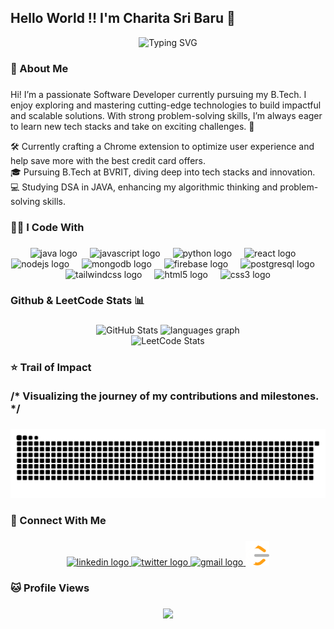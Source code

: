 <h2 align="left">Hello World !! I'm Charita Sri Baru 👋</h2>

<div align="center">
  <img src="https://readme-typing-svg.herokuapp.com?font=Fira+Code&pause=1000&color=54A6FF&center=true&vCenter=true&width=435&lines=Tech+Enthusiast;Love+Problem+Solving;Passionate+Learner" alt="Typing SVG" />
</div>

###

<h3 align="left">👾 About Me</h3>

###

<p align="left">Hi! I’m a passionate Software Developer currently pursuing my B.Tech. I enjoy exploring and mastering cutting-edge technologies to build impactful and scalable solutions. With strong problem-solving skills, I’m always eager to learn new tech stacks and take on exciting challenges. 🚀</p>

<p align="left">
  🛠️ Currently crafting a Chrome extension to optimize user experience and help save more with the best credit card offers.<br>
  🎓 Pursuing B.Tech at BVRIT, diving deep into tech stacks and innovation.<br>
  💻 Studying DSA in JAVA, enhancing my algorithmic thinking and problem-solving skills.<br>
</p>


###

<h3 align="left">👩‍💻 I Code With </h3>

###

<div align="center">
  <img src="https://cdn.jsdelivr.net/gh/devicons/devicon/icons/java/java-original.svg" height="40" alt="java logo"  />
  <img width="12" />
  <img src="https://cdn.jsdelivr.net/gh/devicons/devicon/icons/javascript/javascript-original.svg" height="40" alt="javascript logo"  />
  <img width="12" />
  <img src="https://cdn.jsdelivr.net/gh/devicons/devicon/icons/python/python-original.svg" height="40" alt="python logo"  />
  <img width="12" />
  <img src="https://cdn.jsdelivr.net/gh/devicons/devicon/icons/react/react-original.svg" height="40" alt="react logo"  />
  <img width="12" />
  <img src="https://cdn.jsdelivr.net/gh/devicons/devicon/icons/nodejs/nodejs-original.svg" height="40" alt="nodejs logo"  />
  <img width="12" />
  <img src="https://cdn.jsdelivr.net/gh/devicons/devicon/icons/mongodb/mongodb-original.svg" height="40" alt="mongodb logo"  />
  <img width="12" />
  <img src="https://cdn.jsdelivr.net/gh/devicons/devicon/icons/firebase/firebase-plain.svg" height="40" alt="firebase logo"  />
  <img width="12" />
  <img src="https://cdn.jsdelivr.net/gh/devicons/devicon/icons/postgresql/postgresql-original.svg" height="40" alt="postgresql logo"  />
  <img width="12" />
  <img src="https://cdn.jsdelivr.net/gh/devicons/devicon/icons/tailwindcss/tailwindcss-original-wordmark.svg" height="40" alt="tailwindcss logo"  />
  <img width="12" />
  <img src="https://cdn.jsdelivr.net/gh/devicons/devicon/icons/html5/html5-original.svg" height="40" alt="html5 logo"  />
  <img width="12" />
  <img src="https://cdn.jsdelivr.net/gh/devicons/devicon/icons/css3/css3-original.svg" height="40" alt="css3 logo"  />
</div>


###

<h3 align="left">Github & LeetCode Stats 📊</h3>

###

<div align="center">
 <img src="https://github-readme-stats.vercel.app/api?username=charitabaru&show_icons=true&theme=tokyonight" alt="GitHub Stats" />
 <img src="https://github-readme-stats.vercel.app/api/top-langs?username=charitabaru&locale=en&hide_title=false&layout=compact&card_width=320&langs_count=5&theme=dracula&hide_border=false&order=2" height="170" alt="languages graph"  />
</div>

<div align="center">
<img src="https://leetcard.jacoblin.cool/charitabaru?theme=dark&font=Noto%20Sans" alt="LeetCode Stats" />
</div>

###

<h3 align="left">⭐️ Trail of Impact<br><br>/* Visualizing the journey of my contributions and milestones. */</h3>

###

<picture>
  <source media="(prefers-color-scheme: dark)" srcset="https://raw.githubusercontent.com/charitabaru/charitabaru/output/github-snake-dark.svg" />
  <source media="(prefers-color-scheme: light)" srcset="https://raw.githubusercontent.com/charitabaru/charitabaru/output/github-snake.svg" />
  <img alt="github-snake" src="https://raw.githubusercontent.com/charitabaru/charitabaru/output/github-snake.svg" />
</picture>

###

<h3 align="left">🤝 Connect With Me</h3>

###


<div align="center">
  <a href="https://www.linkedin.com/in/charitabaru/" target="_blank">
    <img src="https://raw.githubusercontent.com/maurodesouza/profile-readme-generator/master/src/assets/icons/social/linkedin/default.svg" width="52" height="40" alt="linkedin logo"  />
  </a>
  <a href="https://x.com/chimtiiiii" target="_blank">
    <img src="https://raw.githubusercontent.com/maurodesouza/profile-readme-generator/master/src/assets/icons/social/twitter/default.svg" width="52" height="40" alt="twitter logo"  />
  </a>
  <a href="mailto:charitasribaru@gmail.com" target="_blank">
    <img src="https://raw.githubusercontent.com/maurodesouza/profile-readme-generator/master/src/assets/icons/social/gmail/default.svg" width="50" height="38" alt="gmail logo"  />
  </a>
  <a href="https://leetcode.com/charitabaru/" target="_blank">
    <img src="leetcodemode.png" width="38" height="39" alt="LeetCode logo" />
  </a>
</div>


###

<h3 align="left">🐱 Profile Views</h3>

###

<div align="center">
  <img src="https://profile-counter.glitch.me/charitabaru/count.svg?"  />
</div>


